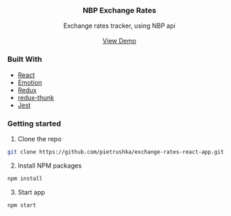 <br />
<p align="center">
  <h3 align="center">NBP Exchange Rates</h3>

  <p align="center">
    Exchange rates tracker, using NBP api
    <br />
    <br />
    <a href="https://nbp-exchange-rates.netlify.app/">View Demo</a>
    <br />
  </p>
</p>

### Built With
* [React](https://reactjs.org/)
* [Emotion](https://emotion.sh/docs/introduction)
* [Redux](https://redux.js.org/)
* [redux-thunk](https://github.com/reduxjs/redux-thunk)
* [Jest](https://jestjs.io/)

### Getting started

1. Clone the repo
```sh
git clone https://github.com/pietrushka/exchange-rates-react-app.git
```
2. Install NPM packages
```sh
npm install
```
3. Start app
```sh
npm start
```
